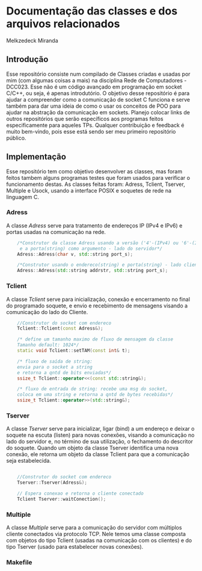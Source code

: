 # Documentação das classes e dos arquivos relacionados
Melkzedeck Miranda
## Introdução

Esse repositório consiste num compilado de Classes criadas e usadas por mim (com algumas coisas a mais) na disciplina Rede de Computadores - DCC023. Esse não é um código avançado em programação em socket C/C++, ou seja, é apenas introdutório. O objetivo desse repositório é para ajudar a compreender como a comunicação de socket C funciona e serve também para dar uma ideia de como o usar os conceitos de POO para ajudar na abstração da comunicação em sockets.  Planejo colocar links de outros repositórios que serão específicos aos programas feitos especificamente para aqueles TPs. Qualquer contribuição e feedback é muito bem-vindo, pois esse está sendo ser meu primeiro repositório público.

## Implementação

Esse repositório tem como objetivo desenvolver as classes, mas foram feitos tambem alguns programas testes que foram usados para verificar o funcionamento destas. As classes feitas foram: Adress, Tclient, Tserver, Multiple e Usock, usando a interface POSIX e soquetes de rede na linguagem C. 

### Adress
A classe *Adress* serve para tratamento de endereços IP (IPv4 e IPv6) e portas usadas na comunicação na rede.  
```C++
    /*Construtor da classe Adress usando a versão ('4'-(IPv4) ou '6'-(IPv6))
     e a porta(string) como argumento - lado do servidor*/
    Adress::Adress(char v, std::string port_s);

    /*Construtor usando o endereco(string) e porta(string) - lado cliente*/
    Adress::Adress(std::string addrstr, std::string port_s);
```

### Tclient
A classe *Tclient* serve para inicialização, conexão e encerramento no final do programado soquete, e envio e recebimento de mensagens visando a comunicação do lado do Cliente.
```C++
    //Construtor do socket com endereco
    Tclient::Tclient(const Adress&);

    /* define um tamanho maximo de fluxo de mensagem da classe
    Tamanho default: 1024*/
    static void Tclient::setTAM(const int& t);

    /* fluxo de saída de string:
    envia para o socket a string
    e retorna a qntd de bits enviadas*/
    ssize_t Tclient::operator<<(const std::string&);

    /* fluxo de entrada de string: recebe uma msg do socket, 
    coloca em uma string e retorna a qntd de bytes recebidas*/
    ssize_t Tclient::operator>>(std::string&);
```

### Tserver
A classe *Tserver* serve para inicializar, ligar (bind) a um endereço e deixar o soquete na escuta (listen) para novas conexões, visando a comunicação no lado do servidor e, no término de sua utilização, o fechamento do descritor do soquete. Quando um objeto da classe Tserver identifica uma nova conexão, ele retorna um objeto da classe Tclient para que a comunicação seja estabelecida. 

```C++

    //Construtor do socket com endereco
    Tserver::Tserver(Adress&);

    // Espera conexao e retorna o cliente conectado
    Tclient Tserver::waitConection();
```
### Multiple
A classe *Multiple* serve para a comunicação do servidor com múltiplos cliente conectados via protocolo TCP. Nele temos uma classe composta com objetos do tipo Tclient (usadas na comunicação com os clientes) e do tipo Tserver (usado para estabelecer novas conexões). 

### Makefile


